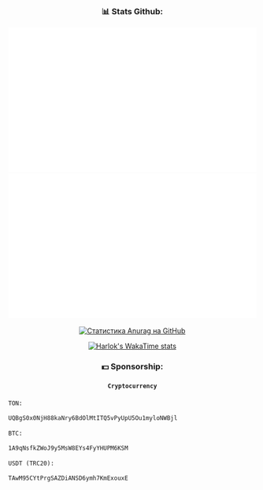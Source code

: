 <h3 align="center"> 📊 Stats Github: </h3>

<div align="center">
  
![Overview of statistics](https://raw.githubusercontent.com/Kennix88/github-stats-transparent/output/generated/overview.svg)
![Top Langs](https://raw.githubusercontent.com/Kennix88/github-stats-transparent/output/generated/languages.svg)

</div>
<div align="center">
  
[![Статистика Anurag на GitHub](https://github-readme-stats.vercel.app/api?username=Kennix88&show_icons=true&theme=dracula)](https://github.com/anuraghazra/github-readme-stats)

</div>
<div align="center">
  
[![Harlok's WakaTime stats](https://github-readme-stats.vercel.app/api/wakatime?username=@Kennix88&show_icons=true&layout=compact&theme=dracula)](https://github.com/anuraghazra/github-readme-stats)

</div>

<h3 align="center"> 💵 Sponsorship: </h3>

<h4 align="center">
  
  `Cryptocurrency`
  
</h4>

`TON:`
```
UQBgS0x0NjH88kaNry6BdOlMtITQ5vPyUpU5Ou1myloNWBjl
```
`BTC:`
```
1A9qNsfkZWoJ9y5MsW8EYs4FyYHUPM6KSM
```
`USDT (TRC20):`
```
TAwM95CYtPrgSAZDiANSD6ymh7KmExouxE
```




